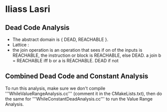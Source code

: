 # Iliass Lasri



## Dead Code Analysis
- The abstract domain is { DEAD, REACHABLE }.
- Lattice : 
- the join operation is an operation that sees if on of the inputs is REACHABLE, the instruction or block is REACHABLE, else DEAD.
    a join b =  REACHABLE iff b or a is REACHABLE.
                DEAD if not

## Combined Dead Code and Constant Analysis 

To run this analysis, make sure we don't compile '''WhileValueRangeAnalysis.cc''' (comment it in the CMakeLists.txt), then do the same for '''WhileConstantDeadAnalysis.cc''' to run the Value Range Analysis.